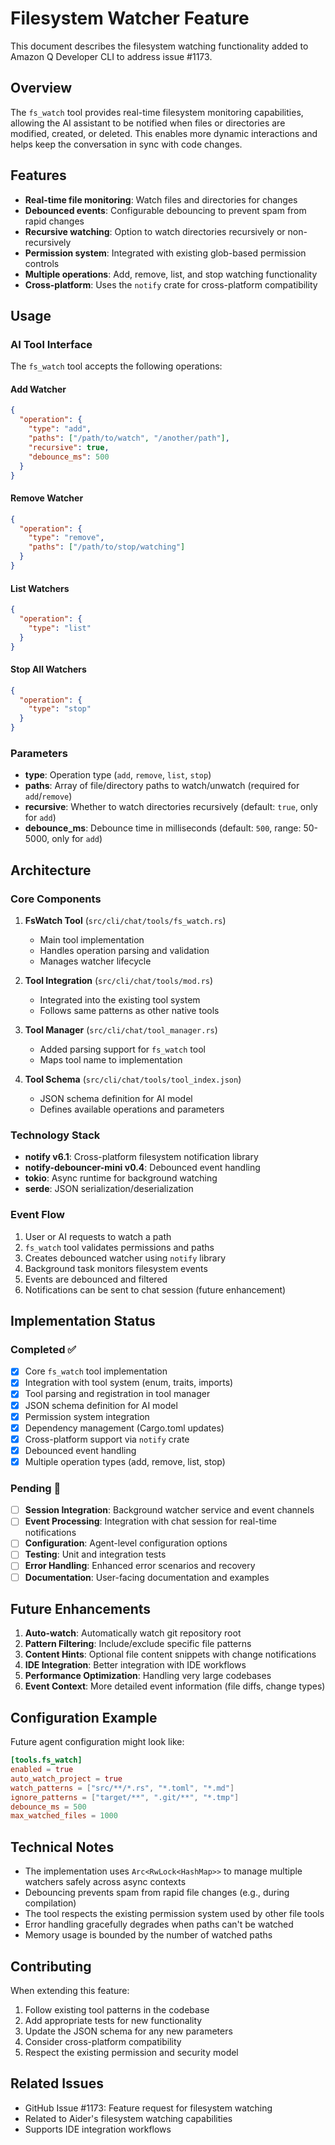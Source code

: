 # Filesystem Watcher Feature

This document describes the filesystem watching functionality added to Amazon Q Developer CLI to address issue #1173.

## Overview

The `fs_watch` tool provides real-time filesystem monitoring capabilities, allowing the AI assistant to be notified when files or directories are modified, created, or deleted. This enables more dynamic interactions and helps keep the conversation in sync with code changes.

## Features

- **Real-time file monitoring**: Watch files and directories for changes
- **Debounced events**: Configurable debouncing to prevent spam from rapid changes
- **Recursive watching**: Option to watch directories recursively or non-recursively  
- **Permission system**: Integrated with existing glob-based permission controls
- **Multiple operations**: Add, remove, list, and stop watching functionality
- **Cross-platform**: Uses the `notify` crate for cross-platform compatibility

## Usage

### AI Tool Interface

The `fs_watch` tool accepts the following operations:

#### Add Watcher
```json
{
  "operation": {
    "type": "add",
    "paths": ["/path/to/watch", "/another/path"],
    "recursive": true,
    "debounce_ms": 500
  }
}
```

#### Remove Watcher
```json
{
  "operation": {
    "type": "remove", 
    "paths": ["/path/to/stop/watching"]
  }
}
```

#### List Watchers
```json
{
  "operation": {
    "type": "list"
  }
}
```

#### Stop All Watchers
```json
{
  "operation": {
    "type": "stop"
  }
}
```

### Parameters

- **type**: Operation type (`add`, `remove`, `list`, `stop`)
- **paths**: Array of file/directory paths to watch/unwatch (required for `add`/`remove`)
- **recursive**: Whether to watch directories recursively (default: `true`, only for `add`)
- **debounce_ms**: Debounce time in milliseconds (default: `500`, range: 50-5000, only for `add`)

## Architecture

### Core Components

1. **FsWatch Tool** (`src/cli/chat/tools/fs_watch.rs`)
   - Main tool implementation
   - Handles operation parsing and validation
   - Manages watcher lifecycle

2. **Tool Integration** (`src/cli/chat/tools/mod.rs`)
   - Integrated into the existing tool system
   - Follows same patterns as other native tools

3. **Tool Manager** (`src/cli/chat/tool_manager.rs`)
   - Added parsing support for `fs_watch` tool
   - Maps tool name to implementation

4. **Tool Schema** (`src/cli/chat/tools/tool_index.json`)
   - JSON schema definition for AI model
   - Defines available operations and parameters

### Technology Stack

- **notify v6.1**: Cross-platform filesystem notification library
- **notify-debouncer-mini v0.4**: Debounced event handling
- **tokio**: Async runtime for background watching
- **serde**: JSON serialization/deserialization

### Event Flow

1. User or AI requests to watch a path
2. `fs_watch` tool validates permissions and paths
3. Creates debounced watcher using `notify` library
4. Background task monitors filesystem events
5. Events are debounced and filtered
6. Notifications can be sent to chat session (future enhancement)

## Implementation Status

### Completed ✅

- [x] Core `fs_watch` tool implementation
- [x] Integration with tool system (enum, traits, imports)
- [x] Tool parsing and registration in tool manager
- [x] JSON schema definition for AI model
- [x] Permission system integration
- [x] Dependency management (Cargo.toml updates)
- [x] Cross-platform support via `notify` crate
- [x] Debounced event handling
- [x] Multiple operation types (add, remove, list, stop)

### Pending 🚧

- [ ] **Session Integration**: Background watcher service and event channels
- [ ] **Event Processing**: Integration with chat session for real-time notifications
- [ ] **Configuration**: Agent-level configuration options
- [ ] **Testing**: Unit and integration tests
- [ ] **Error Handling**: Enhanced error scenarios and recovery
- [ ] **Documentation**: User-facing documentation and examples

## Future Enhancements

1. **Auto-watch**: Automatically watch git repository root
2. **Pattern Filtering**: Include/exclude specific file patterns
3. **Content Hints**: Optional file content snippets with change notifications
4. **IDE Integration**: Better integration with IDE workflows
5. **Performance Optimization**: Handling very large codebases
6. **Event Context**: More detailed event information (file diffs, change types)

## Configuration Example

Future agent configuration might look like:

```toml
[tools.fs_watch]
enabled = true
auto_watch_project = true
watch_patterns = ["src/**/*.rs", "*.toml", "*.md"] 
ignore_patterns = ["target/**", ".git/**", "*.tmp"]
debounce_ms = 500
max_watched_files = 1000
```

## Technical Notes

- The implementation uses `Arc<RwLock<HashMap>>` to manage multiple watchers safely across async contexts
- Debouncing prevents spam from rapid file changes (e.g., during compilation)
- The tool respects the existing permission system used by other file tools
- Error handling gracefully degrades when paths can't be watched
- Memory usage is bounded by the number of watched paths

## Contributing

When extending this feature:

1. Follow existing tool patterns in the codebase
2. Add appropriate tests for new functionality
3. Update the JSON schema for any new parameters
4. Consider cross-platform compatibility
5. Respect the existing permission and security model

## Related Issues

- GitHub Issue #1173: Feature request for filesystem watching
- Related to Aider's filesystem watching capabilities
- Supports IDE integration workflows